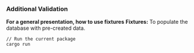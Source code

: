 ###  Additional Validation

**For a general presentation, how to use fixtures**
**Fixtures:** To populate the database with pre-created data.

```shell
// Run the current package
cargo run
```

